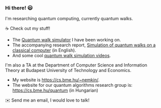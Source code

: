 ### Hi there! :smiley:

I'm researching quantum computing, currently quantum walks.

:coffee: Check out my stuff!

- The [Quantum walk simulator](https://github.com/nemkin/quantum) I have been working on.
- The accompanying research report, [Simulation of quantum walks on a classical computer](https://github.com/nemkin/tdk/blob/main/thesis.pdf) (in English).
- And some cool [quantum walk simulation videos](https://nemk.in/quantum).

I'm also a TA at the Department of Computer Science and Information Theory at Budapest University of Technology and Economics.

- My website is https://cs.bme.hu/~nemkin/.
- The website for our quantum algorithms research group is: https://cs.bme.hu/quantum (in Hungarian)

:envelope: Send me an email, I would love to talk!
